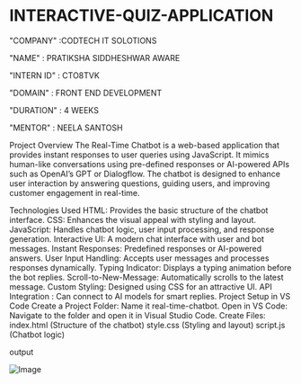 # INTERACTIVE-QUIZ-APPLICATION

"COMPANY" :CODTECH IT SOLOTIONS

"NAME" : PRATIKSHA SIDDHESHWAR AWARE

"INTERN ID" : CTO8TVK

"DOMAIN" : FRONT END DEVELOPMENT

"DURATION" : 4 WEEKS

"MENTOR" : NEELA SANTOSH

Project Overview
The Real-Time Chatbot is a web-based application that provides instant responses to user queries using JavaScript. It mimics human-like conversations using pre-defined responses or AI-powered APIs such as OpenAI’s GPT or Dialogflow. The chatbot is designed to enhance user interaction by answering questions, guiding users, and improving customer engagement in real-time.

Technologies Used
HTML: Provides the basic structure of the chatbot interface.
CSS: Enhances the visual appeal with styling and layout.
JavaScript: Handles chatbot logic, user input processing, and response generation.
Interactive UI: A modern chat interface with user and bot messages.
Instant Responses: Predefined responses or AI-powered answers.
User Input Handling: Accepts user messages and processes responses dynamically.
Typing Indicator: Displays a typing animation before the bot replies.
Scroll-to-New-Message: Automatically scrolls to the latest message.
Custom Styling: Designed using CSS for an attractive UI.
API Integration : Can connect to AI models for smart replies.
Project Setup in VS Code
Create a Project Folder: Name it real-time-chatbot.
Open in VS Code: Navigate to the folder and open it in Visual Studio Code.
Create Files:
index.html (Structure of the chatbot)
style.css (Styling and layout)
script.js (Chatbot logic)

output

![Image](https://github.com/user-attachments/assets/757f03ce-f7e9-464b-b493-d21c10bf37d2)

